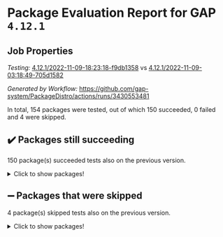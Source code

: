 # Package Evaluation Report for GAP `4.12.1`

## Job Properties

*Testing:* [4.12.1/2022-11-09-18:23:18-f9db1358](https://github.com/gap-system/PackageDistro/blob/data/reports/4.12.1/2022-11-09-18:23:18-f9db1358) vs [4.12.1/2022-11-09-03:18:49-705d1582](https://github.com/gap-system/PackageDistro/blob/data/reports/4.12.1/2022-11-09-03:18:49-705d1582)

*Generated by Workflow:* https://github.com/gap-system/PackageDistro/actions/runs/3430553481

In total, 154 packages were tested, out of which 150 succeeded, 0 failed and 4 were skipped.

## :heavy_check_mark: Packages still succeeding

150 package(s) succeeded tests also on the previous version.
<details><summary>Click to show packages!</summary>

- 4ti2interface 2022.09-01 [(success)](https://github.com/gap-system/PackageDistro/actions/runs/3430553481/jobs/5717897649)
- ace 5.6.1 [(success)](https://github.com/gap-system/PackageDistro/actions/runs/3430553481/jobs/5717897845)
- aclib 1.3.2 [(success)](https://github.com/gap-system/PackageDistro/actions/runs/3430553481/jobs/5717897987)
- agt 0.3 [(success)](https://github.com/gap-system/PackageDistro/actions/runs/3430553481/jobs/5717898148)
- alnuth 3.2.1 [(success)](https://github.com/gap-system/PackageDistro/actions/runs/3430553481/jobs/5717898339)
- anupq 3.2.6 [(success)](https://github.com/gap-system/PackageDistro/actions/runs/3430553481/jobs/5717898474)
- atlasrep 2.1.6 [(success)](https://github.com/gap-system/PackageDistro/actions/runs/3430553481/jobs/5717898613)
- autodoc 2022.10.20 [(success)](https://github.com/gap-system/PackageDistro/actions/runs/3430553481/jobs/5717898776)
- automata 1.15 [(success)](https://github.com/gap-system/PackageDistro/actions/runs/3430553481/jobs/5717898919)
- automgrp 1.3.2 [(success)](https://github.com/gap-system/PackageDistro/actions/runs/3430553481/jobs/5717899013)
- autpgrp 1.11 [(success)](https://github.com/gap-system/PackageDistro/actions/runs/3430553481/jobs/5717899154)
- cap 2022.11-11 [(success)](https://github.com/gap-system/PackageDistro/actions/runs/3430553481/jobs/5717899281)
- caratinterface 2.3.4 [(success)](https://github.com/gap-system/PackageDistro/actions/runs/3430553481/jobs/5717899412)
- cddinterface 2022.11.01 [(success)](https://github.com/gap-system/PackageDistro/actions/runs/3430553481/jobs/5717899544)
- circle 1.6.5 [(success)](https://github.com/gap-system/PackageDistro/actions/runs/3430553481/jobs/5717899654)
- classicpres 1.22 [(success)](https://github.com/gap-system/PackageDistro/actions/runs/3430553481/jobs/5717899785)
- cohomolo 1.6.10 [(success)](https://github.com/gap-system/PackageDistro/actions/runs/3430553481/jobs/5717899900)
- congruence 1.2.4 [(success)](https://github.com/gap-system/PackageDistro/actions/runs/3430553481/jobs/5717900072)
- corelg 1.56 [(success)](https://github.com/gap-system/PackageDistro/actions/runs/3430553481/jobs/5717900227)
- crime 1.6 [(success)](https://github.com/gap-system/PackageDistro/actions/runs/3430553481/jobs/5717900358)
- crisp 1.4.5 [(success)](https://github.com/gap-system/PackageDistro/actions/runs/3430553481/jobs/5717900443)
- crypting 0.10.4 [(success)](https://github.com/gap-system/PackageDistro/actions/runs/3430553481/jobs/5717900538)
- cryst 4.1.25 [(success)](https://github.com/gap-system/PackageDistro/actions/runs/3430553481/jobs/5717900676)
- crystcat 1.1.10 [(success)](https://github.com/gap-system/PackageDistro/actions/runs/3430553481/jobs/5717900781)
- ctbllib 1.3.4 [(success)](https://github.com/gap-system/PackageDistro/actions/runs/3430553481/jobs/5717900885)
- cubefree 1.19 [(success)](https://github.com/gap-system/PackageDistro/actions/runs/3430553481/jobs/5717900976)
- curlinterface 2.3.1 [(success)](https://github.com/gap-system/PackageDistro/actions/runs/3430553481/jobs/5717901093)
- cvec 2.7.6 [(success)](https://github.com/gap-system/PackageDistro/actions/runs/3430553481/jobs/5717901246)
- datastructures 0.3.0 [(success)](https://github.com/gap-system/PackageDistro/actions/runs/3430553481/jobs/5717901437)
- deepthought 1.0.6 [(success)](https://github.com/gap-system/PackageDistro/actions/runs/3430553481/jobs/5717901558)
- design 1.7 [(success)](https://github.com/gap-system/PackageDistro/actions/runs/3430553481/jobs/5717901687)
- difsets 2.3.1 [(success)](https://github.com/gap-system/PackageDistro/actions/runs/3430553481/jobs/5717901821)
- digraphs 1.6.0 [(success)](https://github.com/gap-system/PackageDistro/actions/runs/3430553481/jobs/5717901910)
- edim 1.3.6 [(success)](https://github.com/gap-system/PackageDistro/actions/runs/3430553481/jobs/5717902060)
- example 4.3.2 [(success)](https://github.com/gap-system/PackageDistro/actions/runs/3430553481/jobs/5717902185)
- examplesforhomalg 2022.10-01 [(success)](https://github.com/gap-system/PackageDistro/actions/runs/3430553481/jobs/5717902304)
- factint 1.6.3 [(success)](https://github.com/gap-system/PackageDistro/actions/runs/3430553481/jobs/5717902442)
- ferret 1.0.9 [(success)](https://github.com/gap-system/PackageDistro/actions/runs/3430553481/jobs/5717902595)
- fga 1.4.0 [(success)](https://github.com/gap-system/PackageDistro/actions/runs/3430553481/jobs/5717902727)
- fining 1.5.1 [(success)](https://github.com/gap-system/PackageDistro/actions/runs/3430553481/jobs/5717902851)
- float 1.0.3 [(success)](https://github.com/gap-system/PackageDistro/actions/runs/3430553481/jobs/5717903052)
- format 1.4.3 [(success)](https://github.com/gap-system/PackageDistro/actions/runs/3430553481/jobs/5717903185)
- forms 1.2.9 [(success)](https://github.com/gap-system/PackageDistro/actions/runs/3430553481/jobs/5717903310)
- fplsa 1.2.5 [(success)](https://github.com/gap-system/PackageDistro/actions/runs/3430553481/jobs/5717903444)
- fr 2.4.11 [(success)](https://github.com/gap-system/PackageDistro/actions/runs/3430553481/jobs/5717903575)
- francy 1.2.5 [(success)](https://github.com/gap-system/PackageDistro/actions/runs/3430553481/jobs/5717903714)
- fwtree 1.3 [(success)](https://github.com/gap-system/PackageDistro/actions/runs/3430553481/jobs/5717903847)
- gapdoc 1.6.6 [(success)](https://github.com/gap-system/PackageDistro/actions/runs/3430553481/jobs/5717903965)
- gauss 2022.11-01 [(success)](https://github.com/gap-system/PackageDistro/actions/runs/3430553481/jobs/5717904106)
- gaussforhomalg 2022.08-03 [(success)](https://github.com/gap-system/PackageDistro/actions/runs/3430553481/jobs/5717904296)
- gbnp 1.0.5 [(success)](https://github.com/gap-system/PackageDistro/actions/runs/3430553481/jobs/5717904423)
- generalizedmorphismsforcap 2022.11-01 [(success)](https://github.com/gap-system/PackageDistro/actions/runs/3430553481/jobs/5717904515)
- genss 1.6.8 [(success)](https://github.com/gap-system/PackageDistro/actions/runs/3430553481/jobs/5717904615)
- gradedmodules 2022.09-02 [(success)](https://github.com/gap-system/PackageDistro/actions/runs/3430553481/jobs/5717904716)
- gradedringforhomalg 2022.10-01 [(success)](https://github.com/gap-system/PackageDistro/actions/runs/3430553481/jobs/5717904816)
- grape 4.8.5 [(success)](https://github.com/gap-system/PackageDistro/actions/runs/3430553481/jobs/5717904975)
- groupoids 1.71 [(success)](https://github.com/gap-system/PackageDistro/actions/runs/3430553481/jobs/5717905090)
- grpconst 2.6.2 [(success)](https://github.com/gap-system/PackageDistro/actions/runs/3430553481/jobs/5717905178)
- guarana 0.96.3 [(success)](https://github.com/gap-system/PackageDistro/actions/runs/3430553481/jobs/5717905301)
- guava 3.17 [(success)](https://github.com/gap-system/PackageDistro/actions/runs/3430553481/jobs/5717905429)
- hap 1.47 [(success)](https://github.com/gap-system/PackageDistro/actions/runs/3430553481/jobs/5717905548)
- hapcryst 0.1.15 [(success)](https://github.com/gap-system/PackageDistro/actions/runs/3430553481/jobs/5717905665)
- hecke 1.5.3 [(success)](https://github.com/gap-system/PackageDistro/actions/runs/3430553481/jobs/5717905781)
- help 3.5 [(success)](https://github.com/gap-system/PackageDistro/actions/runs/3430553481/jobs/5717905867)
- homalg 2022.08-04 [(success)](https://github.com/gap-system/PackageDistro/actions/runs/3430553481/jobs/5717905996)
- homalgtocas 2022.11-02 [(success)](https://github.com/gap-system/PackageDistro/actions/runs/3430553481/jobs/5717906110)
- idrel 2.44 [(success)](https://github.com/gap-system/PackageDistro/actions/runs/3430553481/jobs/5717906211)
- images 1.3.1 [(success)](https://github.com/gap-system/PackageDistro/actions/runs/3430553481/jobs/5717906346)
- intpic 0.3.0 [(success)](https://github.com/gap-system/PackageDistro/actions/runs/3430553481/jobs/5717906474)
- io 4.8.0 [(success)](https://github.com/gap-system/PackageDistro/actions/runs/3430553481/jobs/5717906613)
- io_forhomalg 2022.11-01 [(success)](https://github.com/gap-system/PackageDistro/actions/runs/3430553481/jobs/5717906742)
- irredsol 1.4.3 [(success)](https://github.com/gap-system/PackageDistro/actions/runs/3430553481/jobs/5717906862)
- json 2.1.1 [(success)](https://github.com/gap-system/PackageDistro/actions/runs/3430553481/jobs/5717906988)
- jupyterkernel 1.4.1 [(success)](https://github.com/gap-system/PackageDistro/actions/runs/3430553481/jobs/5717907154)
- jupyterviz 1.5.6 [(success)](https://github.com/gap-system/PackageDistro/actions/runs/3430553481/jobs/5717907254)
- kan 1.34 [(success)](https://github.com/gap-system/PackageDistro/actions/runs/3430553481/jobs/5717907380)
- kbmag 1.5.10 [(success)](https://github.com/gap-system/PackageDistro/actions/runs/3430553481/jobs/5717907564)
- laguna 3.9.5 [(success)](https://github.com/gap-system/PackageDistro/actions/runs/3430553481/jobs/5717907713)
- liealgdb 2.2.1 [(success)](https://github.com/gap-system/PackageDistro/actions/runs/3430553481/jobs/5717907857)
- liepring 2.8 [(success)](https://github.com/gap-system/PackageDistro/actions/runs/3430553481/jobs/5717908010)
- liering 2.4.2 [(success)](https://github.com/gap-system/PackageDistro/actions/runs/3430553481/jobs/5717908142)
- linearalgebraforcap 2022.11-07 [(success)](https://github.com/gap-system/PackageDistro/actions/runs/3430553481/jobs/5717908282)
- localizeringforhomalg 2022.09-01 [(success)](https://github.com/gap-system/PackageDistro/actions/runs/3430553481/jobs/5717908477)
- loops 3.4.2 [(success)](https://github.com/gap-system/PackageDistro/actions/runs/3430553481/jobs/5717908615)
- lpres 1.0.3 [(success)](https://github.com/gap-system/PackageDistro/actions/runs/3430553481/jobs/5717908785)
- majoranaalgebras 1.5 [(success)](https://github.com/gap-system/PackageDistro/actions/runs/3430553481/jobs/5717908913)
- mapclass 1.4.6 [(success)](https://github.com/gap-system/PackageDistro/actions/runs/3430553481/jobs/5717909068)
- matgrp 0.70 [(success)](https://github.com/gap-system/PackageDistro/actions/runs/3430553481/jobs/5717909206)
- matricesforhomalg 2022.11-02 [(success)](https://github.com/gap-system/PackageDistro/actions/runs/3430553481/jobs/5717909337)
- modisom 2.5.3 [(success)](https://github.com/gap-system/PackageDistro/actions/runs/3430553481/jobs/5717909483)
- modulepresentationsforcap 2022.11-02 [(success)](https://github.com/gap-system/PackageDistro/actions/runs/3430553481/jobs/5717909609)
- modules 2022.09-01 [(success)](https://github.com/gap-system/PackageDistro/actions/runs/3430553481/jobs/5717909750)
- monoidalcategories 2022.11-02 [(success)](https://github.com/gap-system/PackageDistro/actions/runs/3430553481/jobs/5717909874)
- nconvex 2022.09-01 [(success)](https://github.com/gap-system/PackageDistro/actions/runs/3430553481/jobs/5717910007)
- nilmat 1.4.2 [(success)](https://github.com/gap-system/PackageDistro/actions/runs/3430553481/jobs/5717910155)
- nock 1.5 [(success)](https://github.com/gap-system/PackageDistro/actions/runs/3430553481/jobs/5717910274)
- normalizinterface 1.3.5 [(success)](https://github.com/gap-system/PackageDistro/actions/runs/3430553481/jobs/5717910419)
- nq 2.5.9 [(success)](https://github.com/gap-system/PackageDistro/actions/runs/3430553481/jobs/5717910579)
- numericalsgps 1.3.1 [(success)](https://github.com/gap-system/PackageDistro/actions/runs/3430553481/jobs/5717910706)
- openmath 11.5.1 [(success)](https://github.com/gap-system/PackageDistro/actions/runs/3430553481/jobs/5717910825)
- orb 4.9.0 [(success)](https://github.com/gap-system/PackageDistro/actions/runs/3430553481/jobs/5717910958)
- packagemanager 1.3.2 [(success)](https://github.com/gap-system/PackageDistro/actions/runs/3430553481/jobs/5717911103)
- patternclass 2.4.3 [(success)](https://github.com/gap-system/PackageDistro/actions/runs/3430553481/jobs/5717911258)
- permut 2.0.4 [(success)](https://github.com/gap-system/PackageDistro/actions/runs/3430553481/jobs/5717911406)
- polenta 1.3.10 [(success)](https://github.com/gap-system/PackageDistro/actions/runs/3430553481/jobs/5717911560)
- polymaking 0.8.6 [(success)](https://github.com/gap-system/PackageDistro/actions/runs/3430553481/jobs/5717911680)
- primgrp 3.4.2 [(success)](https://github.com/gap-system/PackageDistro/actions/runs/3430553481/jobs/5717911843)
- profiling 2.5.1 [(success)](https://github.com/gap-system/PackageDistro/actions/runs/3430553481/jobs/5717911997)
- qpa 1.34 [(success)](https://github.com/gap-system/PackageDistro/actions/runs/3430553481/jobs/5717912120)
- quagroup 1.8.3 [(success)](https://github.com/gap-system/PackageDistro/actions/runs/3430553481/jobs/5717912232)
- radiroot 2.9 [(success)](https://github.com/gap-system/PackageDistro/actions/runs/3430553481/jobs/5717912361)
- rcwa 4.7.0 [(success)](https://github.com/gap-system/PackageDistro/actions/runs/3430553481/jobs/5717912481)
- rds 1.8 [(success)](https://github.com/gap-system/PackageDistro/actions/runs/3430553481/jobs/5717912632)
- recog 1.4.2 [(success)](https://github.com/gap-system/PackageDistro/actions/runs/3430553481/jobs/5717912782)
- repndecomp 1.2.1 [(success)](https://github.com/gap-system/PackageDistro/actions/runs/3430553481/jobs/5717912951)
- repsn 3.1.0 [(success)](https://github.com/gap-system/PackageDistro/actions/runs/3430553481/jobs/5717913133)
- resclasses 4.7.3 [(success)](https://github.com/gap-system/PackageDistro/actions/runs/3430553481/jobs/5717913302)
- ringsforhomalg 2022.11-01 [(success)](https://github.com/gap-system/PackageDistro/actions/runs/3430553481/jobs/5717913395)
- sco 2022.09-01 [(success)](https://github.com/gap-system/PackageDistro/actions/runs/3430553481/jobs/5717913545)
- scscp 2.3.1 [(success)](https://github.com/gap-system/PackageDistro/actions/runs/3430553481/jobs/5717913671)
- semigroups 5.1.0 [(success)](https://github.com/gap-system/PackageDistro/actions/runs/3430553481/jobs/5717913841)
- sglppow 2.3 [(success)](https://github.com/gap-system/PackageDistro/actions/runs/3430553481/jobs/5717913998)
- sgpviz 0.999.5 [(success)](https://github.com/gap-system/PackageDistro/actions/runs/3430553481/jobs/5717914170)
- simpcomp 2.1.14 [(success)](https://github.com/gap-system/PackageDistro/actions/runs/3430553481/jobs/5717914300)
- singular 2022.09.23 [(success)](https://github.com/gap-system/PackageDistro/actions/runs/3430553481/jobs/5717914442)
- sla 1.5.3 [(success)](https://github.com/gap-system/PackageDistro/actions/runs/3430553481/jobs/5717914568)
- smallgrp 1.5.1 [(success)](https://github.com/gap-system/PackageDistro/actions/runs/3430553481/jobs/5717914695)
- smallsemi 0.6.13 [(success)](https://github.com/gap-system/PackageDistro/actions/runs/3430553481/jobs/5717914833)
- sonata 2.9.5 [(success)](https://github.com/gap-system/PackageDistro/actions/runs/3430553481/jobs/5717914955)
- sophus 1.27 [(success)](https://github.com/gap-system/PackageDistro/actions/runs/3430553481/jobs/5717915064)
- spinsym 1.5.2 [(success)](https://github.com/gap-system/PackageDistro/actions/runs/3430553481/jobs/5717915188)
- standardff 0.9.4 [(success)](https://github.com/gap-system/PackageDistro/actions/runs/3430553481/jobs/5717915489)
- symbcompcc 1.3.2 [(success)](https://github.com/gap-system/PackageDistro/actions/runs/3430553481/jobs/5717915692)
- thelma 1.3 [(success)](https://github.com/gap-system/PackageDistro/actions/runs/3430553481/jobs/5717915798)
- tomlib 1.2.9 [(success)](https://github.com/gap-system/PackageDistro/actions/runs/3430553481/jobs/5717915952)
- toolsforhomalg 2022.10-01 [(success)](https://github.com/gap-system/PackageDistro/actions/runs/3430553481/jobs/5717916105)
- toric 1.9.5 [(success)](https://github.com/gap-system/PackageDistro/actions/runs/3430553481/jobs/5717916223)
- toricvarieties 2022.07.13 [(success)](https://github.com/gap-system/PackageDistro/actions/runs/3430553481/jobs/5717916368)
- transgrp 3.6.3 [(success)](https://github.com/gap-system/PackageDistro/actions/runs/3430553481/jobs/5717916513)
- ugaly 4.0.3 [(success)](https://github.com/gap-system/PackageDistro/actions/runs/3430553481/jobs/5717916638)
- unipot 1.5 [(success)](https://github.com/gap-system/PackageDistro/actions/runs/3430553481/jobs/5717916755)
- unitlib 4.1.0 [(success)](https://github.com/gap-system/PackageDistro/actions/runs/3430553481/jobs/5717916883)
- utils 0.77 [(success)](https://github.com/gap-system/PackageDistro/actions/runs/3430553481/jobs/5717916985)
- uuid 0.7 [(success)](https://github.com/gap-system/PackageDistro/actions/runs/3430553481/jobs/5717917111)
- walrus 0.9991 [(success)](https://github.com/gap-system/PackageDistro/actions/runs/3430553481/jobs/5717917250)
- wedderga 4.10.2 [(success)](https://github.com/gap-system/PackageDistro/actions/runs/3430553481/jobs/5717917375)
- xmod 2.88 [(success)](https://github.com/gap-system/PackageDistro/actions/runs/3430553481/jobs/5717917537)
- xmodalg 1.22 [(success)](https://github.com/gap-system/PackageDistro/actions/runs/3430553481/jobs/5717917673)
- yangbaxter 0.10.1 [(success)](https://github.com/gap-system/PackageDistro/actions/runs/3430553481/jobs/5717917777)
- zeromqinterface 0.14 [(success)](https://github.com/gap-system/PackageDistro/actions/runs/3430553481/jobs/5717917899)
</details>

## :heavy_minus_sign: Packages that were skipped

4 package(s) skipped tests also on the previous version.
<details><summary>Click to show packages!</summary>

- browse 1.8.18 [(skipped)](https://github.com/gap-system/PackageDistro/actions/runs/3430553481/jobs/5717671169)
- itc 1.5.1 [(skipped)](https://github.com/gap-system/PackageDistro/actions/runs/3430553481/jobs/5717671169)
- polycyclic 2.16 [(skipped)](https://github.com/gap-system/PackageDistro/actions/runs/3430553481/jobs/5717671169)
- xgap 4.31 [(skipped)](https://github.com/gap-system/PackageDistro/actions/runs/3430553481/jobs/5717671169)
</details>

